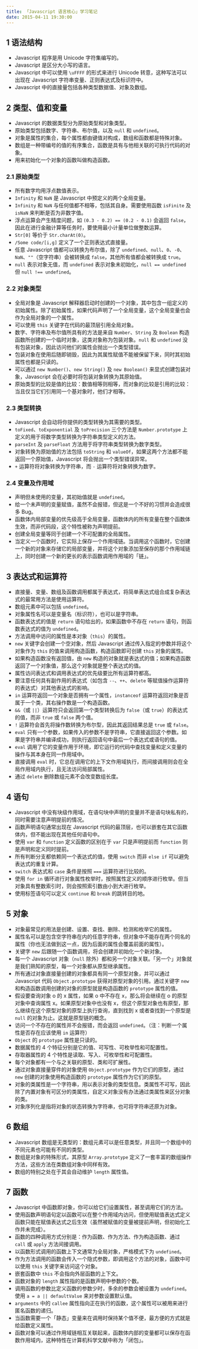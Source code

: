 ```yaml
---
title: 「Javascript 语言核心」学习笔记
date: 2015-04-11 19:30:00
---
```


## 1 语法结构

- Javascript 程序是用 Unicode 字符集编写的。
- Javascript 是区分大小写的语言。
- Javascript 中可以使用 `\uFFFF` 的形式来进行 Unicode 转意，这种写法可以出现在 Javascript 字符串变量、正则表达式及标识符中。
- Javascript 中的直接量包括各种类型数据值、对象及数组。

<!--more-->

## 2 类型、值和变量

- Javascript 的数据类型分为原始类型和对象类型。
- 原始类型包括数字、字符串、布尔值，以及 `null` 和 `undefined`。
- 对象是属性的集合，每个属性都由键值对构成，数组和函数都是特殊对象。
- 数组是一种带编号的值的有序集合，函数是具有与他相关联的可执行代码的对象。
- 用来初始化一个对象的函数叫做构造函数。

### 2.1 原始类型

- 所有数字均用浮点数值表示。
- `Infinity` 和 `NaN` 是 Javascript 中预定义的两个全局变量。
- `Infinity` 和 `NaN` 与任何值都不相等，包括其自身。需要使用函数 `isFinite` 及 `isNaN` 来判断是否为非数字值。
- 浮点运算会产生精度问题，如 `(0.3 - 0.2) == (0.2 - 0.1)` 会返回 `false`，因此在进行金融计算等任务时，要使用最小计量单位做整数运算。
- `Str[0]` 等价于 `Str.charAt(0)`。
- `/Some code/[i,g]` 定义了一个正则表达式直接量。
- 任意 Javascript 值都可以转换为布尔值，除了 `undefined`、`null`、`0`、`-0`、`NaN`、`""`（空字符串）会被转换成 `false`，其他所有值都会被转换成 `true`。
- `null` 表示对象无值，而 `undefined` 表示对象未初始化，`null == undefined` 但 `null !== undefined`。

### 2.2 对象类型

- 全局对象是 Javascript 解释器启动时创建的一个对象，其中包含一组定义的初始属性。除了初始属性，如果代码声明了一个全局变量，这个全局变量也会作为全局对象的一个属性。
- 可以使用 `this` 关键字在代码的最顶层引用全局对象。
- 数字、字符串及布尔值所具有的方法是来自 `Number`、`String` 及 `Boolean` 构造函数所创建的一个临时对象，这类对象称为包装对象。`null` 和 `undefined` 没有包装对象，因此访问他们的属性会抛出一个类型错误。
- 包装对象在使用后随即销毁，因此为其属性赋值不能被保留下来，同时其初始属性也都是只读的。
- 可以通过 `new Number()`、`new String()` 及 `new Boolean()` 来显式创建包装对象，Javascript 会在必要时将包装对象转换为其原始值。
- 原始类型的比较是值的比较：数值相等则相等，而对象的比较是引用的比较：当且仅当它们引用同一个基对象时，他们才相等。

### 2.3 类型转换

- Javascript 会自动将你提供的类型转换为其需要的类型。
- `toFixed`、`toExponential` 及 `toPrecision` 三个方法是 `Number.prototype` 上定义的用于将数字类型转换为字符串类型定义的方法。
- `parseInt` 及 `parseFloat` 方法用于将字符串类型转换为数字类型。
- 对象转换为原始值的方法包括 `toString` 和 `valueOf`，如果这两个方法都不能返回一个原始值，Javascript 将会抛出一个类型错误异常。
- `+` 运算符将对象转换为字符串，而 `-` 运算符将对象转换为数字。

### 2.4 变量及作用域

- 声明但未使用的变量，其初始值就是 `undefined`。
- 给一个未声明的变量赋值，虽然不会报错，但这是一个不好的习惯并会造成很多 Bug。
- 函数体内局部变量的优先级高于全局变量，函数体内的所有变量在整个函数体生效，而非代码段，这个特性被称为声明提前。
- 创建全局变量等同于创建一个不可配置的全局属性。
- 当定义一个函数时，它实际上保存一个作用域链。当调用这个函数时，它创建一个新的对象来存储它的局部变量，并将这个对象添加至保存的那个作用域链上，同时创建一个新的更长的表示函数调用作用域的「链」。

## 3 表达式和运算符

- 直接量、变量、数组及函数调用都属于表达式，将简单表达式组合成复杂表达式的最常用方法是使用运算符。
- 数组元素中可以包括 `undefined`。
- 对象属性名可以是变量名（标识符），也可以是字符串。
- 函数表达式的值是 `return` 语句给出的，如果函数中不存在 `return` 语句，则函数表达式的值为 `undefined`。
- 方法调用中访问的属性是本对象（`this`）的属性。
- `new` 关键字会创建一个空对象，然后 Javascript 通过传入指定的参数并将这个对象作为 `this` 的值来调用构造函数，构造函数即可创建 `this` 对象的属性。
- 如果构造函数没有返回值，由 `new` 构造的对象就是表达式的值；如果构造函数返回了一个对象值，那么这个对象就是整个表达式的值。
- 属性访问表达式和调用表达式的优先级要比所有运算符都高。
- 要注意任何具有副作用的表达式（如包含 `--`、`++`、`delete` 等赋值操作运算符的表达式）对其他表达式的影响。
- `in` 运算符返回一个对象是否拥有一个属性，`instanceof` 运算符返回对象是否属于一个类，其右操作数是一个构造函数。
- `&&`（或 `||`）运算符只会返回第一个类型转换后为 `false`（或 `true`）的表达式的值，而非 `true` 或 `false` 两个值。
- `!` 运算符会首先将操作数转换为布尔型，因此其返回结果总是 `true` 或 `false`。
- `eval` 只有一个参数，如果传入的参数不是字符串，它直接返回这个参数。如果是字符串并编译成功，则执行返回语句中最后一个表达式或语句的值。
- `eval` 调用了它的变量作用于环境，即它运行的代码中查找变量和定义变量的操作与其本身在同一作用域中。
- 直接调用 `eval` 时，它总在调用它的上下文作用域执行，而间接调用则会在全局作用域内执行，且无法访问局部属性。
- 通过 `delete` 删除数组元素不会改变数组长度。

## 4 语句

- Javascript 中没有块级作用域，在语句块中声明的变量并不是语句块私有的，同时需要注意声明提前的情况。
- 函数声明语句通常出现在 Javascript 代码的最顶层，也可以嵌套在其它函数体内，但不能出现在其他任何语句中。
- 使用 `var` 和 `function` 定义函数的区别在于 `var` 只是声明提前而 `function` 则是声明和定义同时提前。
- 所有判断分支都依赖同一个表达式的值，使用 `switch` 而非 `else if` 可以避免表达式的重复计算。
- `switch` 表达式和 `case` 条件是按照 `===` 运算符进行比较的。
- 使用 `for in` 循环进行对象属性枚举时，按照属性定义的顺序进行枚举。但当对象具有整数索引时，则会按照索引数由小到大进行枚举。
- 使用标签语句可以定义 `continue` 和 `break` 的跳转目的地。

## 5 对象

- 对象最常见的用法是创建、设置、查找、删除、检测和枚举它的属性。
- 属性名可以是包含空字符串在内的任意字符串，但对象中不能存在两个同名的属性（你也无法做到这一点，因为后面的属性会覆盖前面的属性）。
- 关键字 `new` 后跟随一个函数调用，将会创建并初始化一个新对象。
- 每一个 Javascript 对象（`null` 除外）都和另一个对象关联。「另一个」对象就是我们熟知的原型，每一个对象都从原型继承属性。
- 所有通过对象直接量创建的对象都具有同一个原型对象，并可以通过 Javascript 代码 `Object.prototype` 获得对原型对象的引用。通过关键字 `new` 和构造函数调用创建的对象的原型就是构造函数的 `prototype` 属性的值。
- 假设要查询对象 o 的 x 属性，如果 o 中不存在 x，那么将会继续在 o 的原型对象中查询属性 x。如果原型对象中也没有 x，但这个原型对象也有原型，那么继续在这个原型对象的原型上执行查询，直到找到 x 或者查找到一个原型是 `null` 的对象为止。这就是原型链的概念。
- 访问一个不存在的属性并不会报错，而会返回 `undefined`。（注：判断一个属性是否存在应该使用 `in` 运算符）
- `Object` 的 `prototype` 属性是只读的。
- 数据属性的 4 个特征分别是它的值、可写性、可枚举性和可配置性。
- 存取器属性的 4 个特性是读取、写入、可枚举性和可配置性。
- 每个对象都有一个与之关联的原型、类和可扩展性。
- 通过对象直接量穿件的对象使用 `Object.prototype` 作为它们的原型，通过 `new` 创建的对象使用构造函数的 `prototype` 属性作为它们的原型。
- 对象的类属性是一个字符串，用以表示对象的类型信息。类属性不可写，因此除了内置对象有可区分的类属性，自定义对象没有办法通过类属性来区分对象的类。
- 对象序列化是指将对象的状态转换为字符串，也可将字符串还原为对象。

## 6 数组

- Javascript 数组是无类型的：数组元素可以是任意类型，并且同一个数组中的不同元素也可能有不同的类型。
- 数组是对象的特殊形式，其原型 `Array.prototype` 定义了一套丰富的数组操作方法，这些方法在类数组对象中同样有效。
- 数组的特别之处在于其会自动维护 `length` 属性值。

## 7 函数

- Javascript 中函数即对象，你可以给它们设置属性，甚至调用它们的方法。
- 使用函数声明语句定以函数可以在整个作用域内访问，但使用赋值表达式定义函数只能在赋值表达式之后生效（虽然被赋值的变量被提前声明，但初始化工作并未完成）。
- 函数的四种调用方式分别是：作为函数、作为方法、作为构造函数、通过 `call` 或 `apply` 方法间接调用。
- 以函数形式调用的函数上下文通常为全局对象，严格模式下为 `undefined`。
- 作为方法调用的函数会传入一个隐式参数，即调用这个方法的对象，函数中可以使用 `this` 关键字来访问这个对象。
- 嵌套函数中 `this` 不会指向外层函数的上下文。
- 函数对象的 `length` 属性指的是函数声明中参数的个数。
- 调用函数的参数比定义函数的参数少时，多余的参数会被设置为 `undefined`。使用 `a = a || defaultValue` 来对参数设置默认值。
- `arguments` 中的 `callee` 属性指向正在执行的函数，这个属性可以被用来进行匿名函数的递归。
- 当函数需要一个「静态」变量来在调用时保持某个值不便，最方便的方式就是给函数定义属性。
- 函数对象可以通过作用域链相互关联起来，函数体内部的变量都可以保存在函数作用域内，这种特性在计算机科学文献中称为「闭包」。
